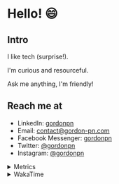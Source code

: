 # Hello! 😄

## Intro

I like tech (surprise!).

I'm curious and resourceful.

Ask me anything, I'm friendly!

## Reach me at

- LinkedIn: [gordonpn](https://www.linkedin.com/in/gordonpn/)
- Email: [contact@gordon-pn.com](mailto:contact@gordon-pn.com)
- Facebook Messenger: [gordonpn](https://www.messenger.com/t/Gordonpn)
- Twitter: [@gordonpn](https://twitter.com/Gordonpn)
- Instagram: [@gordonpn](https://www.instagram.com/gordonpn/)

<details>
  <summary>Metrics</summary>

  <img align="center" src="https://github.com/gordonpn/gordonpn/blob/master/github-metrics.svg" alt="GitHub Metrics">

</details>

<details>
  <summary>WakaTime</summary>

  <!--START_SECTION:waka-->
📊 **This Week I Spent My Time On** 

```text
💬 Programming Languages: 
Java                     10 hrs 42 mins      ███████████░░░░░░░░░░░░░░   43.76 % 
Text                     3 hrs 47 mins       ████░░░░░░░░░░░░░░░░░░░░░   15.50 % 
JavaScript               2 hrs 31 mins       ███░░░░░░░░░░░░░░░░░░░░░░   10.33 % 
JSON                     2 hrs 29 mins       ███░░░░░░░░░░░░░░░░░░░░░░   10.17 % 
YAML                     1 hr 35 mins        ██░░░░░░░░░░░░░░░░░░░░░░░   06.51 % 

🔥 Editors: 
IntelliJ IDEA            15 hrs 34 mins      ████████████████░░░░░░░░░   63.69 % 
VS Code                  8 hrs 52 mins       █████████░░░░░░░░░░░░░░░░   36.31 % 
```


 Last Updated on 19/12/2024 16:24:53 UTC
<!--END_SECTION:waka-->
</details>
